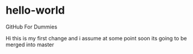 # hello-world
GitHub For Dummies

Hi this is my first change and i assume at some point soon its going to be merged into master
